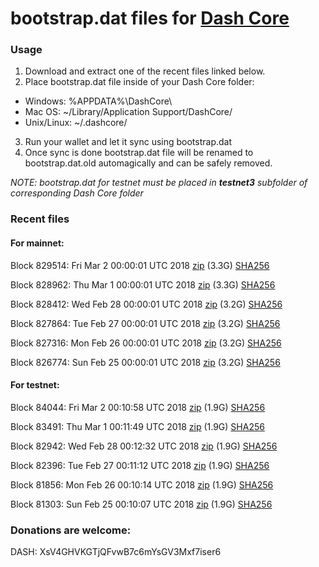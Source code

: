 # bootstrap.dat files for [Dash Core](https://www.dash.org)

### Usage

1. Download and extract one of the recent files linked below.
2. Place bootstrap.dat file inside of your Dash Core folder:
 - Windows: %APPDATA%\DashCore\
 - Mac OS: ~/Library/Application Support/DashCore/
 - Unix/Linux: ~/.dashcore/
3. Run your wallet and let it sync using bootstrap.dat
4. Once sync is done bootstrap.dat file will be renamed to bootstrap.dat.old automagically and can be safely removed.

_NOTE: bootstrap.dat for testnet must be placed in **testnet3** subfolder of corresponding Dash Core folder_

### Recent files

#### For mainnet:

Block 829514: Fri Mar  2 00:00:01 UTC 2018 [zip](https://dash-bootstrap.ams3.digitaloceanspaces.com/mainnet/2018-03-02/bootstrap.dat.zip) (3.3G) [SHA256](https://dash-bootstrap.ams3.digitaloceanspaces.com/mainnet/2018-03-02/sha256.txt)

Block 828962: Thu Mar  1 00:00:01 UTC 2018 [zip](https://dash-bootstrap.ams3.digitaloceanspaces.com/mainnet/2018-03-01/bootstrap.dat.zip) (3.3G) [SHA256](https://dash-bootstrap.ams3.digitaloceanspaces.com/mainnet/2018-03-01/sha256.txt)

Block 828412: Wed Feb 28 00:00:01 UTC 2018 [zip](https://dash-bootstrap.ams3.digitaloceanspaces.com/mainnet/2018-02-28/bootstrap.dat.zip) (3.2G) [SHA256](https://dash-bootstrap.ams3.digitaloceanspaces.com/mainnet/2018-02-28/sha256.txt)

Block 827864: Tue Feb 27 00:00:01 UTC 2018 [zip](https://dash-bootstrap.ams3.digitaloceanspaces.com/mainnet/2018-02-27/bootstrap.dat.zip) (3.2G) [SHA256](https://dash-bootstrap.ams3.digitaloceanspaces.com/mainnet/2018-02-27/sha256.txt)

Block 827316: Mon Feb 26 00:00:01 UTC 2018 [zip](https://dash-bootstrap.ams3.digitaloceanspaces.com/mainnet/2018-02-26/bootstrap.dat.zip) (3.2G) [SHA256](https://dash-bootstrap.ams3.digitaloceanspaces.com/mainnet/2018-02-26/sha256.txt)

Block 826774: Sun Feb 25 00:00:01 UTC 2018 [zip](https://dash-bootstrap.ams3.digitaloceanspaces.com/mainnet/2018-02-25/bootstrap.dat.zip) (3.2G) [SHA256](https://dash-bootstrap.ams3.digitaloceanspaces.com/mainnet/2018-02-25/sha256.txt)


#### For testnet:

Block 84044: Fri Mar  2 00:10:58 UTC 2018 [zip](https://dash-bootstrap.ams3.digitaloceanspaces.com/testnet/2018-03-02/bootstrap.dat.zip) (1.9G) [SHA256](https://dash-bootstrap.ams3.digitaloceanspaces.com/testnet/2018-03-02/sha256.txt)

Block 83491: Thu Mar  1 00:11:49 UTC 2018 [zip](https://dash-bootstrap.ams3.digitaloceanspaces.com/testnet/2018-03-01/bootstrap.dat.zip) (1.9G) [SHA256](https://dash-bootstrap.ams3.digitaloceanspaces.com/testnet/2018-03-01/sha256.txt)

Block 82942: Wed Feb 28 00:12:32 UTC 2018 [zip](https://dash-bootstrap.ams3.digitaloceanspaces.com/testnet/2018-02-28/bootstrap.dat.zip) (1.9G) [SHA256](https://dash-bootstrap.ams3.digitaloceanspaces.com/testnet/2018-02-28/sha256.txt)

Block 82396: Tue Feb 27 00:11:12 UTC 2018 [zip](https://dash-bootstrap.ams3.digitaloceanspaces.com/testnet/2018-02-27/bootstrap.dat.zip) (1.9G) [SHA256](https://dash-bootstrap.ams3.digitaloceanspaces.com/testnet/2018-02-27/sha256.txt)

Block 81856: Mon Feb 26 00:10:14 UTC 2018 [zip](https://dash-bootstrap.ams3.digitaloceanspaces.com/testnet/2018-02-26/bootstrap.dat.zip) (1.9G) [SHA256](https://dash-bootstrap.ams3.digitaloceanspaces.com/testnet/2018-02-26/sha256.txt)

Block 81303: Sun Feb 25 00:10:07 UTC 2018 [zip](https://dash-bootstrap.ams3.digitaloceanspaces.com/testnet/2018-02-25/bootstrap.dat.zip) (1.9G) [SHA256](https://dash-bootstrap.ams3.digitaloceanspaces.com/testnet/2018-02-25/sha256.txt)


### Donations are welcome:

DASH: XsV4GHVKGTjQFvwB7c6mYsGV3Mxf7iser6
